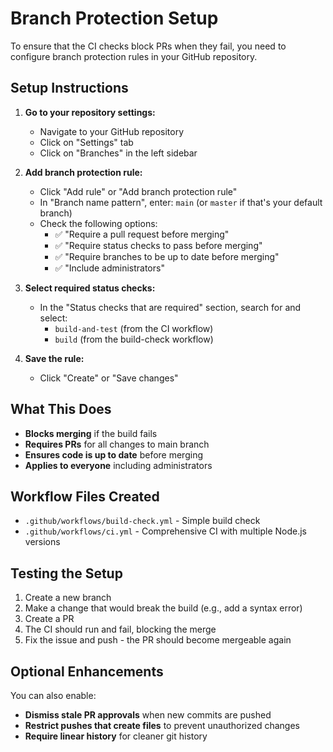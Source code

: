 # Branch Protection Setup

To ensure that the CI checks block PRs when they fail, you need to configure branch protection rules in your GitHub repository.

## Setup Instructions

1. **Go to your repository settings:**
   - Navigate to your GitHub repository
   - Click on "Settings" tab
   - Click on "Branches" in the left sidebar

2. **Add branch protection rule:**
   - Click "Add rule" or "Add branch protection rule"
   - In "Branch name pattern", enter: `main` (or `master` if that's your default branch)
   - Check the following options:
     - ✅ "Require a pull request before merging"
     - ✅ "Require status checks to pass before merging"
     - ✅ "Require branches to be up to date before merging"
     - ✅ "Include administrators"

3. **Select required status checks:**
   - In the "Status checks that are required" section, search for and select:
     - `build-and-test` (from the CI workflow)
     - `build` (from the build-check workflow)

4. **Save the rule:**
   - Click "Create" or "Save changes"

## What This Does

- **Blocks merging** if the build fails
- **Requires PRs** for all changes to main branch
- **Ensures code is up to date** before merging
- **Applies to everyone** including administrators

## Workflow Files Created

- `.github/workflows/build-check.yml` - Simple build check
- `.github/workflows/ci.yml` - Comprehensive CI with multiple Node.js versions

## Testing the Setup

1. Create a new branch
2. Make a change that would break the build (e.g., add a syntax error)
3. Create a PR
4. The CI should run and fail, blocking the merge
5. Fix the issue and push - the PR should become mergeable again

## Optional Enhancements

You can also enable:
- **Dismiss stale PR approvals** when new commits are pushed
- **Restrict pushes that create files** to prevent unauthorized changes
- **Require linear history** for cleaner git history 